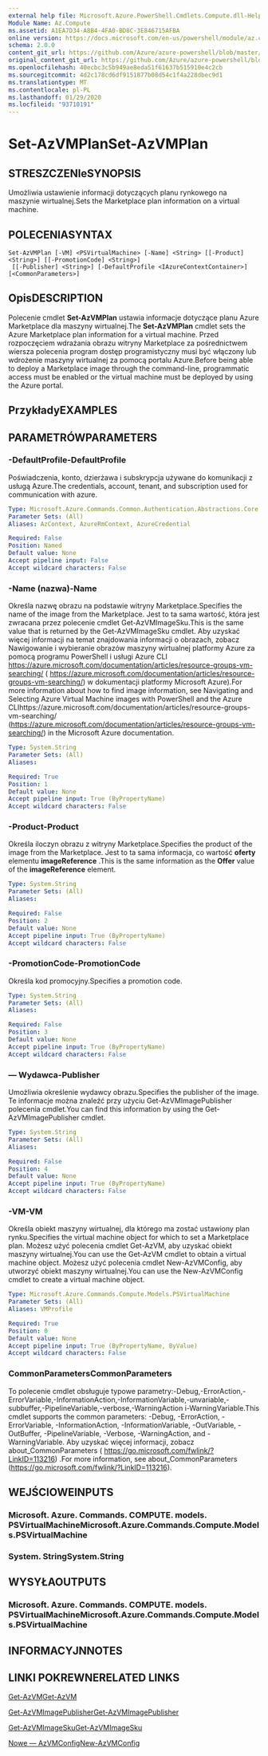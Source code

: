 ```yaml
---
external help file: Microsoft.Azure.PowerShell.Cmdlets.Compute.dll-Help.xml
Module Name: Az.Compute
ms.assetid: A1EA7D34-A8B4-4FA0-BD8C-3E846715AFBA
online version: https://docs.microsoft.com/en-us/powershell/module/az.compute/set-azvmplan
schema: 2.0.0
content_git_url: https://github.com/Azure/azure-powershell/blob/master/src/Compute/Compute/help/Set-AzVMPlan.md
original_content_git_url: https://github.com/Azure/azure-powershell/blob/master/src/Compute/Compute/help/Set-AzVMPlan.md
ms.openlocfilehash: 40ecbc3c5b949ae8eda51f61637b515910e4c2cb
ms.sourcegitcommit: 4d2c178cd6df9151877b08d54c1f4a228dbec9d1
ms.translationtype: MT
ms.contentlocale: pl-PL
ms.lasthandoff: 01/29/2020
ms.locfileid: "93710191"
---
```

# <span data-ttu-id="7bde1-101">Set-AzVMPlan</span><span class="sxs-lookup"><span data-stu-id="7bde1-101">Set-AzVMPlan</span></span>

## <span data-ttu-id="7bde1-102">STRESZCZENIe</span><span class="sxs-lookup"><span data-stu-id="7bde1-102">SYNOPSIS</span></span>
<span data-ttu-id="7bde1-103">Umożliwia ustawienie informacji dotyczących planu rynkowego na maszynie wirtualnej.</span><span class="sxs-lookup"><span data-stu-id="7bde1-103">Sets the Marketplace plan information on a virtual machine.</span></span>

## <span data-ttu-id="7bde1-104">POLECENIA</span><span class="sxs-lookup"><span data-stu-id="7bde1-104">SYNTAX</span></span>

```
Set-AzVMPlan [-VM] <PSVirtualMachine> [-Name] <String> [[-Product] <String>] [[-PromotionCode] <String>]
 [[-Publisher] <String>] [-DefaultProfile <IAzureContextContainer>] [<CommonParameters>]
```

## <span data-ttu-id="7bde1-105">Opis</span><span class="sxs-lookup"><span data-stu-id="7bde1-105">DESCRIPTION</span></span>
<span data-ttu-id="7bde1-106">Polecenie cmdlet **Set-AzVMPlan** ustawia informacje dotyczące planu Azure Marketplace dla maszyny wirtualnej.</span><span class="sxs-lookup"><span data-stu-id="7bde1-106">The **Set-AzVMPlan** cmdlet sets the Azure Marketplace plan information for a virtual machine.</span></span>
<span data-ttu-id="7bde1-107">Przed rozpoczęciem wdrażania obrazu witryny Marketplace za pośrednictwem wiersza polecenia program dostęp programistyczny musi być włączony lub wdrożenie maszyny wirtualnej za pomocą portalu Azure.</span><span class="sxs-lookup"><span data-stu-id="7bde1-107">Before being able to deploy a Marketplace image through the command-line, programmatic access must be enabled or the virtual machine must be deployed by using the Azure portal.</span></span>

## <span data-ttu-id="7bde1-108">Przykłady</span><span class="sxs-lookup"><span data-stu-id="7bde1-108">EXAMPLES</span></span>

## <span data-ttu-id="7bde1-109">PARAMETRÓW</span><span class="sxs-lookup"><span data-stu-id="7bde1-109">PARAMETERS</span></span>

### <span data-ttu-id="7bde1-110">-DefaultProfile</span><span class="sxs-lookup"><span data-stu-id="7bde1-110">-DefaultProfile</span></span>
<span data-ttu-id="7bde1-111">Poświadczenia, konto, dzierżawa i subskrypcja używane do komunikacji z usługą Azure.</span><span class="sxs-lookup"><span data-stu-id="7bde1-111">The credentials, account, tenant, and subscription used for communication with azure.</span></span>

```yaml
Type: Microsoft.Azure.Commands.Common.Authentication.Abstractions.Core.IAzureContextContainer
Parameter Sets: (All)
Aliases: AzContext, AzureRmContext, AzureCredential

Required: False
Position: Named
Default value: None
Accept pipeline input: False
Accept wildcard characters: False
```

### <span data-ttu-id="7bde1-112">-Name (nazwa)</span><span class="sxs-lookup"><span data-stu-id="7bde1-112">-Name</span></span>
<span data-ttu-id="7bde1-113">Określa nazwę obrazu na podstawie witryny Marketplace.</span><span class="sxs-lookup"><span data-stu-id="7bde1-113">Specifies the name of the image from the Marketplace.</span></span>
<span data-ttu-id="7bde1-114">Jest to ta sama wartość, która jest zwracana przez polecenie cmdlet Get-AzVMImageSku.</span><span class="sxs-lookup"><span data-stu-id="7bde1-114">This is the same value that is returned by the Get-AzVMImageSku cmdlet.</span></span>
<span data-ttu-id="7bde1-115">Aby uzyskać więcej informacji na temat znajdowania informacji o obrazach, zobacz Nawigowanie i wybieranie obrazów maszyny wirtualnej platformy Azure za pomocą programu PowerShell i usługi Azure CLI https://azure.microsoft.com/documentation/articles/resource-groups-vm-searching/ ( https://azure.microsoft.com/documentation/articles/resource-groups-vm-searching/) w dokumentacji platformy Microsoft Azure).</span><span class="sxs-lookup"><span data-stu-id="7bde1-115">For more information about how to find image information, see Navigating and Selecting Azure Virtual Machine images with PowerShell and the Azure CLIhttps://azure.microsoft.com/documentation/articles/resource-groups-vm-searching/ (https://azure.microsoft.com/documentation/articles/resource-groups-vm-searching/) in the Microsoft Azure documentation.</span></span>

```yaml
Type: System.String
Parameter Sets: (All)
Aliases:

Required: True
Position: 1
Default value: None
Accept pipeline input: True (ByPropertyName)
Accept wildcard characters: False
```

### <span data-ttu-id="7bde1-116">-Product</span><span class="sxs-lookup"><span data-stu-id="7bde1-116">-Product</span></span>
<span data-ttu-id="7bde1-117">Określa iloczyn obrazu z witryny Marketplace.</span><span class="sxs-lookup"><span data-stu-id="7bde1-117">Specifies the product of the image from the Marketplace.</span></span>
<span data-ttu-id="7bde1-118">Jest to ta sama informacja, co wartość **oferty** elementu **imageReference** .</span><span class="sxs-lookup"><span data-stu-id="7bde1-118">This is the same information as the **Offer** value of the **imageReference** element.</span></span>

```yaml
Type: System.String
Parameter Sets: (All)
Aliases:

Required: False
Position: 2
Default value: None
Accept pipeline input: True (ByPropertyName)
Accept wildcard characters: False
```

### <span data-ttu-id="7bde1-119">-PromotionCode</span><span class="sxs-lookup"><span data-stu-id="7bde1-119">-PromotionCode</span></span>
<span data-ttu-id="7bde1-120">Określa kod promocyjny.</span><span class="sxs-lookup"><span data-stu-id="7bde1-120">Specifies a promotion code.</span></span>

```yaml
Type: System.String
Parameter Sets: (All)
Aliases:

Required: False
Position: 3
Default value: None
Accept pipeline input: True (ByPropertyName)
Accept wildcard characters: False
```

### <span data-ttu-id="7bde1-121">— Wydawca</span><span class="sxs-lookup"><span data-stu-id="7bde1-121">-Publisher</span></span>
<span data-ttu-id="7bde1-122">Umożliwia określenie wydawcy obrazu.</span><span class="sxs-lookup"><span data-stu-id="7bde1-122">Specifies the publisher of the image.</span></span>
<span data-ttu-id="7bde1-123">Te informacje można znaleźć przy użyciu Get-AzVMImagePublisher polecenia cmdlet.</span><span class="sxs-lookup"><span data-stu-id="7bde1-123">You can find this information by using the Get-AzVMImagePublisher cmdlet.</span></span>

```yaml
Type: System.String
Parameter Sets: (All)
Aliases:

Required: False
Position: 4
Default value: None
Accept pipeline input: True (ByPropertyName)
Accept wildcard characters: False
```

### <span data-ttu-id="7bde1-124">-VM</span><span class="sxs-lookup"><span data-stu-id="7bde1-124">-VM</span></span>
<span data-ttu-id="7bde1-125">Określa obiekt maszyny wirtualnej, dla którego ma zostać ustawiony plan rynku.</span><span class="sxs-lookup"><span data-stu-id="7bde1-125">Specifies the virtual machine object for which to set a Marketplace plan.</span></span>
<span data-ttu-id="7bde1-126">Możesz użyć polecenia cmdlet Get-AzVM, aby uzyskać obiekt maszyny wirtualnej.</span><span class="sxs-lookup"><span data-stu-id="7bde1-126">You can use the Get-AzVM cmdlet to obtain a virtual machine object.</span></span>
<span data-ttu-id="7bde1-127">Możesz użyć polecenia cmdlet New-AzVMConfig, aby utworzyć obiekt maszyny wirtualnej.</span><span class="sxs-lookup"><span data-stu-id="7bde1-127">You can use the New-AzVMConfig cmdlet to create a virtual machine object.</span></span>

```yaml
Type: Microsoft.Azure.Commands.Compute.Models.PSVirtualMachine
Parameter Sets: (All)
Aliases: VMProfile

Required: True
Position: 0
Default value: None
Accept pipeline input: True (ByPropertyName, ByValue)
Accept wildcard characters: False
```

### <span data-ttu-id="7bde1-128">CommonParameters</span><span class="sxs-lookup"><span data-stu-id="7bde1-128">CommonParameters</span></span>
<span data-ttu-id="7bde1-129">To polecenie cmdlet obsługuje typowe parametry:-Debug,-ErrorAction,-ErrorVariable,-InformationAction,-InformationVariable,-unvariable,-subbuffer,-PipelineVariable,-verbose,-WarningAction i-WarningVariable.</span><span class="sxs-lookup"><span data-stu-id="7bde1-129">This cmdlet supports the common parameters: -Debug, -ErrorAction, -ErrorVariable, -InformationAction, -InformationVariable, -OutVariable, -OutBuffer, -PipelineVariable, -Verbose, -WarningAction, and -WarningVariable.</span></span> <span data-ttu-id="7bde1-130">Aby uzyskać więcej informacji, zobacz about_CommonParameters ( https://go.microsoft.com/fwlink/?LinkID=113216) .</span><span class="sxs-lookup"><span data-stu-id="7bde1-130">For more information, see about_CommonParameters (https://go.microsoft.com/fwlink/?LinkID=113216).</span></span>

## <span data-ttu-id="7bde1-131">WEJŚCIOWE</span><span class="sxs-lookup"><span data-stu-id="7bde1-131">INPUTS</span></span>

### <span data-ttu-id="7bde1-132">Microsoft. Azure. Commands. COMPUTE. models. PSVirtualMachine</span><span class="sxs-lookup"><span data-stu-id="7bde1-132">Microsoft.Azure.Commands.Compute.Models.PSVirtualMachine</span></span>

### <span data-ttu-id="7bde1-133">System. String</span><span class="sxs-lookup"><span data-stu-id="7bde1-133">System.String</span></span>

## <span data-ttu-id="7bde1-134">WYSYŁA</span><span class="sxs-lookup"><span data-stu-id="7bde1-134">OUTPUTS</span></span>

### <span data-ttu-id="7bde1-135">Microsoft. Azure. Commands. COMPUTE. models. PSVirtualMachine</span><span class="sxs-lookup"><span data-stu-id="7bde1-135">Microsoft.Azure.Commands.Compute.Models.PSVirtualMachine</span></span>

## <span data-ttu-id="7bde1-136">INFORMACYJN</span><span class="sxs-lookup"><span data-stu-id="7bde1-136">NOTES</span></span>

## <span data-ttu-id="7bde1-137">LINKI POKREWNE</span><span class="sxs-lookup"><span data-stu-id="7bde1-137">RELATED LINKS</span></span>

[<span data-ttu-id="7bde1-138">Get-AzVM</span><span class="sxs-lookup"><span data-stu-id="7bde1-138">Get-AzVM</span></span>](./Get-AzVM.md)

[<span data-ttu-id="7bde1-139">Get-AzVMImagePublisher</span><span class="sxs-lookup"><span data-stu-id="7bde1-139">Get-AzVMImagePublisher</span></span>](./Get-AzVMImagePublisher.md)

[<span data-ttu-id="7bde1-140">Get-AzVMImageSku</span><span class="sxs-lookup"><span data-stu-id="7bde1-140">Get-AzVMImageSku</span></span>](./Get-AzVMImageSku.md)

[<span data-ttu-id="7bde1-141">Nowe — AzVMConfig</span><span class="sxs-lookup"><span data-stu-id="7bde1-141">New-AzVMConfig</span></span>](./New-AzVMConfig.md)
